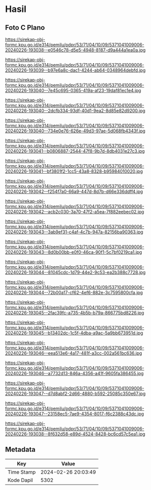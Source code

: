 # Hasil

## Foto C Plano

https://sirekap-obj-formc.kpu.go.id/e314/pemilu/pdpr/53/71/04/10/09/5371041009006-20240226-193038--e0546c78-d5e5-4948-8187-d9a444a1ea0a.jpg

https://sirekap-obj-formc.kpu.go.id/e314/pemilu/pdpr/53/71/04/10/09/5371041009006-20240226-193039--b97e6a8c-dac1-4244-ab64-0348964debfd.jpg

https://sirekap-obj-formc.kpu.go.id/e314/pemilu/pdpr/53/71/04/10/09/5371041009006-20240226-193040--7e45c695-0365-419a-af23-19daf81ec1e4.jpg

https://sirekap-obj-formc.kpu.go.id/e314/pemilu/pdpr/53/71/04/10/09/5371041009006-20240226-193040--2dcfb334-93df-40d1-9ea2-8d85e82d9200.jpg

https://sirekap-obj-formc.kpu.go.id/e314/pemilu/pdpr/53/71/04/10/09/5371041009006-20240226-193040--734e0e76-626e-49d3-97ae-5d068fb4343f.jpg

https://sirekap-obj-formc.kpu.go.id/e314/pemilu/pdpr/53/71/04/10/09/5371041009006-20240226-193041--b0806887-2544-47f8-9b7d-8db4031e27c3.jpg

https://sirekap-obj-formc.kpu.go.id/e314/pemilu/pdpr/53/71/04/10/09/5371041009006-20240226-193041--bf3801f2-1cc5-43a8-8328-b95984010020.jpg

https://sirekap-obj-formc.kpu.go.id/e314/pemilu/pdpr/53/71/04/10/09/5371041009006-20240226-193042--f254f7a0-66a9-447d-8d7b-d66e336ddff4.jpg

https://sirekap-obj-formc.kpu.go.id/e314/pemilu/pdpr/53/71/04/10/09/5371041009006-20240226-193042--acb2c030-3a70-47f2-a5ea-7f882eebec02.jpg

https://sirekap-obj-formc.kpu.go.id/e314/pemilu/pdpr/53/71/04/10/09/5371041009006-20240226-193043--3ab9ef31-c4af-4c7b-947a-82156ba90363.jpg

https://sirekap-obj-formc.kpu.go.id/e314/pemilu/pdpr/53/71/04/10/09/5371041009006-20240226-193043--8d0b00bb-e0f0-46ca-90f1-5c7bf0219ca1.jpg

https://sirekap-obj-formc.kpu.go.id/e314/pemilu/pdpr/53/71/04/10/09/5371041009006-20240226-193044--81045cdc-1d79-44e2-9c53-ea2b388c7728.jpg

https://sirekap-obj-formc.kpu.go.id/e314/pemilu/pdpr/53/71/04/10/09/5371041009006-20240226-193044--72b00a17-cf62-4ef6-882e-3c7595800cfa.jpg

https://sirekap-obj-formc.kpu.go.id/e314/pemilu/pdpr/53/71/04/10/09/5371041009006-20240226-193045--2fac39fc-a735-4b5b-b79a-866775bd8226.jpg

https://sirekap-obj-formc.kpu.go.id/e314/pemilu/pdpr/53/71/04/10/09/5371041009006-20240226-193045--b13402dc-1c5f-4dba-a9ac-5a9bb673951d.jpg

https://sirekap-obj-formc.kpu.go.id/e314/pemilu/pdpr/53/71/04/10/09/5371041009006-20240226-193046--eea513e6-4a17-481f-a3cc-002a561bc636.jpg

https://sirekap-obj-formc.kpu.go.id/e314/pemilu/pdpr/53/71/04/10/09/5371041009006-20240226-193046--a7732d13-846a-4356-a41f-9605fa386455.jpg

https://sirekap-obj-formc.kpu.go.id/e314/pemilu/pdpr/53/71/04/10/09/5371041009006-20240226-193047--d7d8abf2-2d66-4880-b592-25085c350e67.jpg

https://sirekap-obj-formc.kpu.go.id/e314/pemilu/pdpr/53/71/04/10/09/5371041009006-20240226-193047--23158ec5-7ae9-4354-8017-f6c2388c43dc.jpg

https://sirekap-obj-formc.kpu.go.id/e314/pemilu/pdpr/53/71/04/10/09/5371041009006-20240226-193038--8f632d58-e89d-4524-8428-bc6cd57c5ea1.jpg


## Metadata

| Key        | Value               |
| ---------- | ------------------- |
| Time Stamp | 2024-02-26 20:03:49 |
| Kode Dapil | 5302                |



